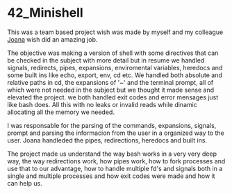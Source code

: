 # 42_Minishell

This was a team based project wish was made by myself and my colleague [Joana](https://github.com/Joana-pcm) wish did an amazing job.

The objective was making a version of shell with some directives that can be checked in the subject with more detail but in resume we handled signals, redirects, pipes, expansions, enviromental variables, heredocs and some built ins like echo, export, env, cd etc. We handled both absolute and relative paths in cd, the expansions of '~' and the terminal prompt, all of which were not needed in the subject but we thought it made sense and elevated the project.
we both handled exit codes and error mensages just like bash does.
All this with no leaks or invalid reads while dinamic allocating all the memory we needed.

I was responsable for the parsing of the commands, expansions, signals, prompt and parsing the informacion from the user in a organized way to the user. Joana handleded the pipes, redirections, heredocs and built ins.

The project made us understand the way bash works in a very very deep way, the way redirections work, how pipes work, how to fork processes and use that to our advantage, how to handle multiple fd's and signals both in a single and multiple processes and how exit codes were made and how it can help us.
